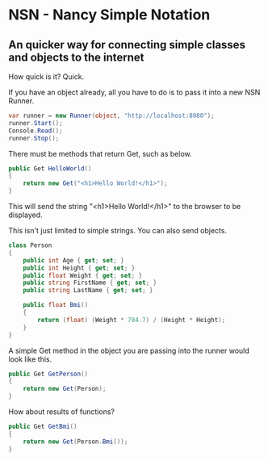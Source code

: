 # NSN - Nancy Simple Notation
## An quicker way for connecting simple classes and objects to the internet

How quick is it? Quick.

If you have an object already, all you have to do is to pass it into a new NSN Runner.

```C#
var runner = new Runner(object, "http://localhost:8080");
runner.Start();
Console.Read();
runner.Stop();
```

There must be methods that return Get, such as below.

```C#
public Get HelloWorld()
{
    return new Get("<h1>Hello World!</h1>");
}
```

This will send the string "\<h1\>Hello World!\</h1\>" to the browser to be displayed.

This isn't just limited to simple strings. You can also send objects.

```C#
class Person
{
    public int Age { get; set; }
    public int Height { get; set; }
    public float Weight { get; set; }
    public string FirstName { get; set; }
    public string LastName { get; set; }

    public float Bmi()
    {
        return (float) (Weight * 704.7) / (Height * Height);
    }
}
```

A simple Get method in the object you are passing into the runner would look like this.
```C#
public Get GetPerson()
{
    return new Get(Person);
}
```
How about results of functions?
```C#
public Get GetBmi()
{
    return new Get(Person.Bmi());
}
```
